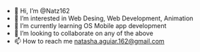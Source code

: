 - 👋 Hi, I’m @Natz162
- 👀 I’m interested in Web Desing, Web Development, Animation
- 🌱 I’m currently learning OS Mobile app development
- 💞️ I’m looking to collaborate on any of the above
- 📫 How to reach me natasha.aguiar.162@gmail.com

<!---
Natz162/Natz162 is a ✨ special ✨ repository because its `README.md` (this file) appears on your GitHub profile.
You can click the Preview link to take a look at your changes.
--->
